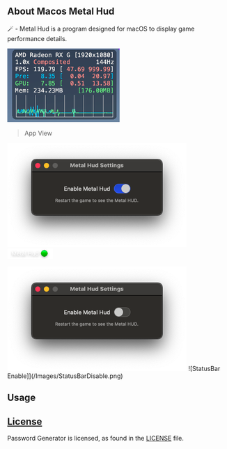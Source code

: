 ## About Macos Metal Hud

🪄 - Metal Hud is a program designed for macOS to display game performance details.

![](/Images/Hud.png)
> App View

![Window Enable](/Images/WindowEnable.png)  ![StatusBar Enable](/Images/StatusBarEnable.png)  

![Window Disable](/Images/WindowDisable.png)  ![StatusBar Enable]](/Images/StatusBarDisable.png)

## Usage


## [License][license]
Password Generator is licensed, as found in the [LICENSE][license] file.

[license]: LICENSE
